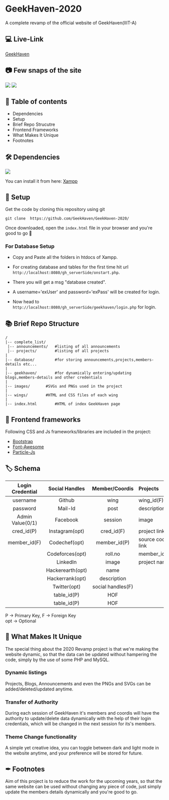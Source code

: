 
# GeekHaven-2020
A complete revamp of the official website of GeekHaven(IIIT-A)

## 💻 Live-Link
[GeekHaven](https://geekhaven.github.io/GeekHaven-2020/)

## 📷 Few snaps of the site
![](https://raw.githubusercontent.com/GeekHaven/GeekHaven-2020/master/images/Screenshot%20(85).png)
![](https://raw.githubusercontent.com/GeekHaven/GeekHaven-2020/master/images/Screenshot%20(86).png)

## 🧾 Table of contents
- Dependencies
- Setup
- Brief Repo Strucutre
- Frontend Frameworks
- What Makes It Unique
- Footnotes


## 🛠 Dependencies
![](https://img.shields.io/badge/xampp-v7.4.6-orange)

You can install it from here:
[Xampp](https://www.apachefriends.org/download.html)


## 🚀 Setup
Get the code by cloning this repository using git
```
git clone  https://github.com/GeekHaven/GeekHaven-2020/
```
Once downloaded, open the ```index.html``` file in your browser and you're good to go 🎉

### For Database Setup

* Copy and Paste all the folders in htdocs of Xampp.

* For creating database and tables for the first time hit url `http://localhost:8080/gh_serverSide/onstart.php`.

* There you will get a msg "database created".

* A username='exUser' and password='exPass' will be created for login. 
 
* Now head to `http://localhost:8080/gh_serverSide/geekhaven/login.php` for login.


## 📚 Brief Repo Structure
```
/
|-- complete_list/			
 |-- announcements/   #listing of all announcements
 |-- projects/        #listing of all projects
|
|-- database/         #for storing announcements,projects,members-details etc...
| 
|-- geekhaven/        #for dynamically entering/updating blogs,members-details and other credentials
|
|-- images/	      #SVGs and PNGs used in the project
|
|-- wings/	      #HTML and CSS files of each wing
|
|-- index.html	      #HTML of index GeekHaven page
```

## 🎈 Frontend frameworks
Following CSS and Js frameworks/libraries are included in the project:
- [Bootstrap](https://getbootstrap.com/)
- [Font-Awesome](https://fontawesome.com/6?next=%2F)
- [Particle-Js](https://vincentgarreau.com/particles.js/)

## 🏷 Schema
| Login Credential   |  Social Handles  |   Member/Coordis  |     Projects     |     Blogs    |  Announcement |    Wing    |    Hall of Fame    | 
|:------------------:|:----------------:|:-----------------:|:-----------------|:------------:|:-------------:|:----------:|:------------------:|
| username           |  Github          | wing              | wing_id(F)       |  wing_id(F)  | name          | name       |  achievement       |  
| password           |  Mail-Id         | post              | description      |  description |details        | info       |  project link(opt) | 
| Admin Value(0/1)   |  Facebook        | session           | image            |  image       | date          | wing_id(P) |  member/coordi(F)  | 
| cred_id(P)         |  Instagram(opt)  | cred_id(F)        | project link     |  blog link   | venue         | logo       |                    | 
| member_id(F)       |  Codechef(opt)   | member_id(P)      | source code link |  member_id(F)| organizer     |            |                    | 
|                    |  Codeforces(opt) | roll.no           | member_id(F)     |  blog title  |venue          |            |                    | 
|                    |  LinkedIn        | image             | project name     |              |topic          |            |                    | 
|                    |  Hackerearth(opt)| name              |                  |              | link(opt)     |            |                    | 
|                    |  Hackerrank(opt) | description       |                  |              | image         |            |                    | 
|                    |  Twitter(opt)    | social handles(F) |                  |              | made by(F)    |            |                    | 
|                    |  table_id(P)     | HOF               |                  |              | attachment    |            |                    |
|                    |  table_id(P)     | HOF               |                  |              | time          |            |                    | 

P   -> Primary Key, F   -> Foreign Key<br>
opt -> Optional












## 🧩 What Makes It Unique 
The special thing about the 2020 Revamp project is that we're making the website dynamic, so that the data can be updated without hampering the code, simply by the use of some PHP and MySQL.
### Dynamic listings
Projects, Blogs, Announcements and even the PNGs and SVGs can be added/deleted/updated anytime.
### Transfer of Authority
During each session of GeekHaven it's members and coordis will have the authority to update/delete data dynamically with the help of their login credentials, which will be changed in the next session for its's members.
### Theme Change functionality
A simple yet creative idea, you can toggle between dark and light mode in the website anytime, and your preference will be stored for future.

## ✒ Footnotes
Aim of this project is to reduce the work for the upcoming years, so that the same website can be used without changing any piece of code, just simply update the members details dynamically and you're good to go.
